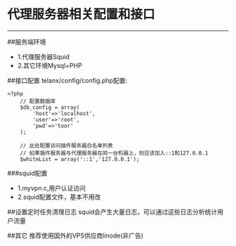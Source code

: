 代理服务器相关配置和接口
========================
---
##服务端环境
* 1.代理服务器Squid
* 2.其它环境Mysql+PHP

##接口配置
telanx/config/config.php配置:

    <?php
        // 配置数据库
        $db_config = array(
            'host'=>'localhost',
            'user'=>'root',
            'pwd'=>'toor'
        );

        // 此处配置访问插件服务器白名单列表
        // 如果插件服务器与代理服务器在同一台机器上，则应该加入::1和127.0.0.1
        $whiteList = array('::1','127.0.0.1');

###squid配置
* 1.myvpn.c,用户认证访问
* 2.squid配置文件，基本不用改

##设置定时任务清理日志
squid会产生大量日志，可以通过这些日志分析统计用户流量

##其它
推荐使用国外的VPS供应商linode(非广告)
